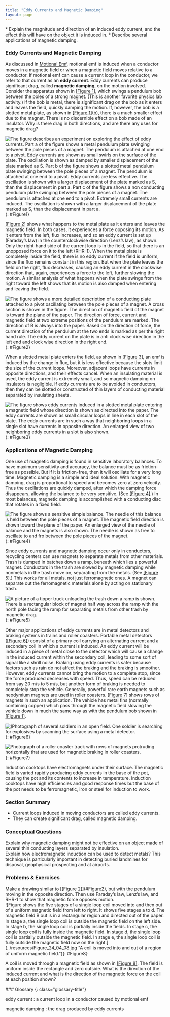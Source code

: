 ```yaml
---
title: "Eddy Currents and Magnetic Damping"
layout: page
---
```



<div class="abstract" markdown="1">
* Explain the magnitude and direction of an induced eddy current, and the effect this will have on the object it is induced in.
* Describe several applications of magnetic damping.
</div>

### Eddy Currents and Magnetic Damping

As discussed in [Motional Emf](/ch23MotionalEmf), motional emf is induced when a
conductor moves in a magnetic field or when a magnetic field moves relative to a
conductor. If motional emf can cause a current loop in the conductor, we refer
to that current as an **eddy current**. Eddy currents can produce significant
drag, called **magnetic damping**, on the motion involved. Consider the
apparatus shown in [[Figure 1]](#Figure1), which swings a pendulum bob between
the poles of a strong magnet. (This is another favorite physics lab activity.)
If the bob is metal, there is significant drag on the bob as it enters and
leaves the field, quickly damping the motion. If, however, the bob is a slotted
metal plate, as shown in [[Figure 1]](#Figure1)(b), there is a much smaller
effect due to the magnet. There is no discernible effect on a bob made of an
insulator. Why is there drag in both directions, and are there any uses for
magnetic drag?

![The figure describes an experiment on exploring the effect of eddy currents. Part a of the figure shows a metal pendulum plate swinging between the pole pieces of a magnet. The pendulum is attached at one end to a pivot. Eddy currents are shown as small swirls on the surface of the plate. The oscillation is shown as damped by smaller displacement of the plate marked as S. Part b of the figure shows a slotted metal pendulum plate swinging between the pole pieces of a magnet. The pendulum is attached at one end to a pivot. Eddy currents are less effective. The oscillation is shown with a larger displacement of the plate marked as S, than the displacement in part a. Part c of the figure shows a non conducting pendulum plate swinging between the pole pieces of a magnet. The pendulum is attached at one end to a pivot. Extremely small currents are induced. The oscillation is shown with a larger displacement of the plate marked as S, than the displacement in part a.](../resources/Figure_24_04_01.jpg "A common physics demonstration device for exploring eddy currents and magnetic damping. (a) The motion of a metal pendulum bob swinging between the poles of a magnet is quickly damped by the action of eddy currents. (b) There is little effect on the motion of a slotted metal bob, implying that eddy currents are made less effective. (c) There is also no magnetic damping on a nonconducting bob, since the eddy currents are extremely small.")
{: #Figure1}

[[Figure 2]](#Figure2) shows what happens to the metal plate as it enters and
leaves the magnetic field. In both cases, it experiences a force opposing its
motion. As it enters from the left, flux increases, and so an eddy current is
set up (Faraday’s law) in the counterclockwise direction (Lenz’s law), as shown.
Only the right-hand side of the current loop is in the field, so that there is
an unopposed force on it to the left (RHR-1). When the metal plate is completely
inside the field, there is no eddy current if the field is uniform, since the
flux remains constant in this region. But when the plate leaves the field on the
right, flux decreases, causing an eddy current in the clockwise direction that,
again, experiences a force to the left, further slowing the motion. A similar
analysis of what happens when the plate swings from the right toward the left
shows that its motion is also damped when entering and leaving the field.

![The figure shows a more detailed description of a conducting plate attached to a pivot oscillating between the pole pieces of a magnet. A cross section is shown in the figure. The direction of magnetic field of the magnet is toward the plane of the paper. The direction of force, current and magnetic field at two extreme positions of the pendulum are marked. The direction of B is always into the paper. Based on the direction of force, the current direction of the pendulum at the two ends is marked as per the right hand rule. The eddy current on the plate is in anti clock wise direction in the left end and clock wise direction in the right end.](../resources/Figure_24_04_02.jpg "A more detailed look at the conducting plate passing between the poles of a magnet. As it enters and leaves the field, the change in flux produces an eddy current. Magnetic force on the current loop opposes the motion. There is no current and no magnetic drag when the plate is completely inside the uniform field.")
{: #Figure2}

When a slotted metal plate enters the field, as shown in [[Figure 3]](#Figure3),
an emf is induced by the change in flux, but it is less effective because the
slots limit the size of the current loops. Moreover, adjacent loops have
currents in opposite directions, and their effects cancel. When an insulating
material is used, the eddy current is extremely small, and so magnetic damping
on insulators is negligible. If eddy currents are to be avoided in conductors,
then they can be slotted or constructed of thin layers of conducting material
separated by insulating sheets.

![The figure shows eddy currents induced in a slotted metal plate entering a magnetic field whose direction is shown as directed into the paper. The eddy currents are shown as small circular loops in line in each slot of the plate. The eddy currents are in such a way that neighboring loops in a single slot have currents in opposite direction. An enlarged view of two neighboring eddy currents in a slot is also shown.](../resources/Figure_24_04_03.jpg "Eddy currents induced in a slotted metal plate entering a magnetic field form small loops, and the forces on them tend to cancel, thereby making magnetic drag almost zero.")
{: #Figure3}

### Applications of Magnetic Damping

One use of magnetic damping is found in sensitive laboratory balances. To have
maximum sensitivity and accuracy, the balance must be as friction-free as
possible. But if it is friction-free, then it will oscillate for a very long
time. Magnetic damping is a simple and ideal solution. With magnetic damping,
drag is proportional to speed and becomes zero at zero velocity. Thus the
oscillations are quickly damped, after which the damping force disappears,
allowing the balance to be very sensitive. (See [[Figure 4]](#Figure4).) In most
balances, magnetic damping is accomplished with a conducting disc that rotates
in a fixed field.

![The figure shows a sensitive simple balance. The needle of this balance is held between the pole pieces of a magnet. The magnetic field direction is shown toward the plane of the paper. An enlarged view of the needle of balance and the magnets is also shown. The needle is shown as free to oscillate to and fro between the pole pieces of the magnet.](../resources/Figure_24_04_04.jpg "Magnetic damping of this sensitive balance slows its oscillations. Since Faraday&#x2019;s law of induction gives the greatest effect for the most rapid change, damping is greatest for large oscillations and goes to zero as the motion stops.")
{: #Figure4}

Since eddy currents and magnetic damping occur only in conductors, recycling
centers can use magnets to separate metals from other materials. Trash is dumped
in batches down a ramp, beneath which lies a powerful magnet. Conductors in the
trash are slowed by magnetic damping while nonmetals in the trash move on,
separating from the metals. (See [[Figure 5]](#Figure5).) This works for all
metals, not just ferromagnetic ones. A magnet can separate out the ferromagnetic
materials alone by acting on stationary trash.

![A picture of a tipper truck unloading the trash down a ramp is shown. There is a rectangular block of magnet half way across the ramp with the north pole facing the ramp for separating metals from other trash by magnetic drag.](../resources/Figure_24_04_05.jpg "Metals can be separated from other trash by magnetic drag. Eddy currents and magnetic drag are created in the metals sent down this ramp by the powerful magnet beneath it. Nonmetals move on. ")
{: #Figure5}

Other major applications of eddy currents are in metal detectors and braking
systems in trains and roller coasters. Portable metal
detectors ([[Figure 6]](#Figure6)) consist of a primary coil carrying an
alternating current and a secondary coil in which a current is induced. An eddy
current will be induced in a piece of metal close to the detector which will
cause a change in the induced current within the secondary coil, leading to some
sort of signal like a shrill noise. Braking using eddy currents is safer because
factors such as rain do not affect the braking and the braking is smoother.
However, eddy currents cannot bring the motion to a complete stop, since the
force produced decreases with speed. Thus, speed can be reduced from say 20 m/s
to 5 m/s, but another form of braking is needed to completely stop the vehicle.
Generally, powerful rare earth magnets such as neodymium magnets are used in
roller coasters. [[Figure 7]](#Figure7) shows rows of magnets in such an
application. The vehicle has metal fins (normally containing copper) which pass
through the magnetic field slowing the vehicle down in much the same way as with
the pendulum bob shown in [[Figure 1]](#Figure1).

![\]Photograph of several soldiers in an open field. One soldier is searching for explosives by scanning the surface using a metal detector.](../resources/Figure_24_04_06.jpg "A soldier in Iraq uses a metal detector to search for explosives and weapons. (credit: U.S. Army)")
{: #Figure6}

![Photograph of a roller coaster track with rows of magnets protruding horizontally that are used for magnetic braking in roller coasters.](../resources/Figure_24_04_07.jpg "The rows of rare earth magnets (protruding horizontally) are used for magnetic braking in roller coasters. (credit: Stefan Scheer, Wikimedia Commons)")
{: #Figure7}

Induction cooktops have electromagnets under their surface. The magnetic field
is varied rapidly producing eddy currents in the base of the pot, causing the
pot and its contents to increase in temperature. Induction cooktops have high
efficiencies and good response times but the base of the pot needs to be
ferromagnetic, iron or steel for induction to work.

### Section Summary

* Current loops induced in moving conductors are called eddy currents.
* They can create significant drag, called magnetic damping.

### Conceptual Questions

<div class="exercise" data-element-type="conceptual-questions">
<div class="problem" markdown="1">
Explain why magnetic damping might not be effective on an object made of several thin conducting layers separated by insulation.

</div>
</div>

<div class="exercise" data-element-type="conceptual-questions">
<div class="problem" markdown="1">
Explain how electromagnetic induction can be used to detect metals? This technique is particularly important in detecting buried landmines for disposal, geophysical prospecting and at airports.

</div>
</div>

### Problems &amp; Exercises

<div class="exercise" data-element-type="problems-exercises">
<div class="problem" markdown="1">
Make a drawing similar to [[Figure 2]](#Figure2), but with the pendulum moving in the opposite direction. Then use Faraday’s law, Lenz’s law, and RHR-1 to show that magnetic force opposes motion.

</div>
</div>

<div class="exercise" data-element-type="problems-exercises">
<div class="problem" markdown="1">
![Figure shows the five stages of a single loop coil moved into and then out of a uniform magnetic field from left to right. It shows five stages a to d. The magnetic field B out is in a rectangular region and directed out of the paper. In stage a, the single loop coil is outside the magnetic field on the left side. In stage b, the single loop coil is partially inside the fields. In stage c, the single loop coil is fully inside the magnetic field. In stage d, the single loop coil is partially outside the magnetic field. In stage e, the single loop coil is fully outside the magnetic field now on the right.](../resources/Figure_24_04_08.jpg "A coil is moved into and out of a region of uniform magnetic field."){: #Figure8}


A coil is moved through a magnetic field as shown in [[Figure 8]](#Figure8). The
field is uniform inside the rectangle and zero outside. What is the direction of
the induced current and what is the direction of the magnetic force on the coil
at each position shown?

</div>
</div>

<div class="glossary" markdown="1">
### Glossary
{: class="glossary-title"}

eddy current
: a current loop in a conductor caused by motional emf

magnetic damping
: the drag produced by eddy currents


</div>
